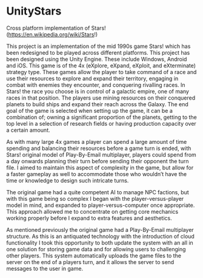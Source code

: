 # UnityStars
Cross platform implementation of Stars! (https://en.wikipedia.org/wiki/Stars!)

This project is an implementation of the mid 1990s game Stars! which has been redesigned to be played across different platforms. This project has been designed using the Unity Engine. These include Windows, Android and iOS. This game is of the 4x (eXplore, eXpand, eXploit, and eXterminate) strategy type. These games allow the player to take command of a race and use their resources to explore and expand their territory, engaging in combat with enemies they encounter, and conquering rivalling races. In Stars! the race you choose is in control of a galactic empire, one of many races in that position. The players use mining resources on their conquered planets to build ships and expand their reach across the Galaxy. The end goal of the game is selected when setting up the game, it can be a combination of; owning a significant proportion of the planets, getting to the top level in a selection of research fields or having production capacity over a certain amount.

As with many large 4x games a player can spend a large amount of time spending and balancing their resources before a game turn is ended, with Stars! original model of Play-By-Email multiplayer, players could spend from a day onwards planning their turn before sending their opponent the turn file. I aimed to maintain this aspect of complexity in the game, but allow for a faster gameplay as well to accommodate those who wouldn’t have the time or knowledge to design such intricate turns.

The original game had a quite competent AI to manage NPC factions, but with this game being so complex I began with the player-versus-player model in mind, and expanded to player-versus-computer once appropriate. This approach allowed me to concentrate on getting core mechanics working properly before I expand to extra features and aesthetics.

As mentioned previously the original game had a Play-By-Email multiplayer structure. As this is an antiquated technology with the introduction of cloud functionality I took this opportunity to both update the system with an all in one solution for storing game data and for allowing users to challenging other players. This system automatically uploads the game files to the server on the end of a players turn, and it allows the server to send messages to the user in game.
